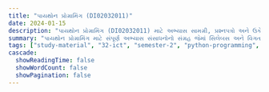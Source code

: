 ```yaml
---
title: "પાયથોન પ્રોગ્રામિંગ (DI02032011)"
date: 2024-01-15
description: "પાયથોન પ્રોગ્રામિંગ (DI02032011) માટે અભ્યાસ સામગ્રી, પ્રશ્નપત્રો અને ઉકેલો - ઇન્ફર્મેશન અને કમ્યુનિકેશન ટેકનોલોજી, સેમેસ્ટર 2"
summary: "પાયથોન પ્રોગ્રામિંગ માટે સંપૂર્ણ અભ્યાસ સંસાધનોનો સંગ્રહ જેમાં સિલેબસ અને વિગતવાર કોર્સ સામગ્રીનો સમાવેશ થાય છે"
tags: ["study-material", "32-ict", "semester-2", "python-programming", "DI02032011"]
cascade:
  showReadingTime: false
  showWordCount: false
  showPagination: false
---
```


